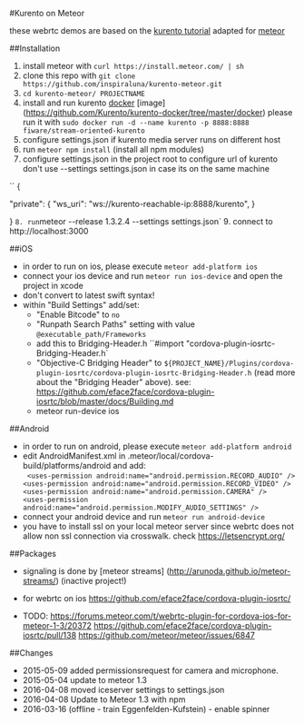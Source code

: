 #Kurento on Meteor 

these webrtc demos are based on the [kurento tutorial](http://doc-kurento.readthedocs.org/en/stable/tutorials.html) adapted for [meteor](http://www.meteor.com) 


##Installation
1. install meteor with ``curl https://install.meteor.com/ | sh``
2. clone this repo with ``git clone https://github.com/inspiraluna/kurento-meteor.git``
3. ``cd kurento-meteor/ PROJECTNAME``
4. install and run kurento [docker](https://www.docker.com/) [image] (https://github.com/Kurento/kurento-docker/tree/master/docker) please run it with ``sudo docker run -d --name kurento -p 8888:8888 fiware/stream-oriented-kurento``
5. configure settings.json if kurento media server runs on different host
6. run ``meteor npm install`` (install all npm modules)
7. configure settings.json in the project root to configure url of kurento don't use --settings settings.json in case its on the same machine

``
{
  
  "private": {
  	   "ws_uri": "ws://kurento-reachable-ip:8888/kurento",
  }	

}
``
8. run ``meteor --release 1.3.2.4 --settings settings.json` 
9. connect to http://localhost:3000


##iOS
- in order to run on ios, please execute ``meteor add-platform ios``
- connect your ios device and run ``meteor run ios-device``  and open the project in xcode
- don't convert to latest swift syntax! 
- within "Build Settings" add/set:
	-  "Enable Bitcode" to ``no``
	-  "Runpath Search Paths" setting with value ``@executable_path/Frameworks``
	-   add this to Bridging-Header.h ``#import "cordova-plugin-iosrtc-Bridging-Header.h`
	-  "Objective-C Bridging Header" to ``${PROJECT_NAME}/Plugins/cordova-plugin-iosrtc/cordova-plugin-iosrtc-Bridging-Header.h`` (read more about the "Bridging Header" above). see: https://github.com/eface2face/cordova-plugin-iosrtc/blob/master/docs/Building.md
	- meteor run-device ios

##Android
- in order to run on android, please execute ``meteor add-platform android``
- edit AndroidManifest.xml in .meteor/local/cordova-build/platforms/android and add:  
	``  <uses-permission android:name="android.permission.RECORD_AUDIO" />
    	<uses-permission android:name="android.permission.RECORD_VIDEO" />
		<uses-permission android:name="android.permission.CAMERA" /> 
		<uses-permission android:name="android.permission.MODIFY_AUDIO_SETTINGS" />
	``  
- connect your android device and run ``meteor run android-device``
- you have to install ssl on your local meteor server since webrtc does not allow non ssl connection via crosswalk. check https://letsencrypt.org/

##Packages
- signaling is done by [meteor streams] (http://arunoda.github.io/meteor-streams/) (inactive project!) 
- for webrtc on ios https://github.com/eface2face/cordova-plugin-iosrtc/ 

- TODO: 
	https://forums.meteor.com/t/webrtc-plugin-for-cordova-ios-for-meteor-1-3/20372
	https://github.com/eface2face/cordova-plugin-iosrtc/pull/138
	https://github.com/meteor/meteor/issues/6847

##Changes
- 2015-05-09 added permissionsrequest for camera and microphone.
- 2015-05-04 update to meteor 1.3
- 2016-04-08 moved iceserver settings to settings.json
- 2016-04-08 Update to Meteor 1.3 with npm
- 2016-03-16 (offline - train Eggenfelden-Kufstein) - enable spinner 

